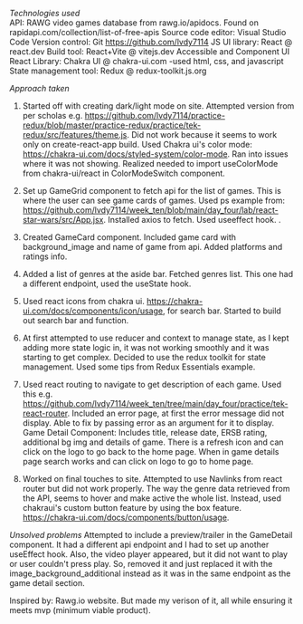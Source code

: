 _Technologies used_  
API: RAWG video games database from rawg.io/apidocs. Found on rapidapi.com/collection/list-of-free-apis
Source code editor: Visual Studio Code
Version control: Git https://github.com/lvdy7114
JS UI library: React @ react.dev
Build tool: React+Vite @ vitejs.dev
Accessible and Component UI React Library: Chakra UI @ chakra-ui.com
-used html, css, and javascript
State management tool: Redux @ redux-toolkit.js.org

_Approach taken_

1. Started off with creating dark/light mode on site. Attempted version from per scholas
   e.g. https://github.com/lvdy7114/practice-redux/blob/master/practice-redux/practice/tek-redux/src/features/theme.js. Did not work because it seems to work only on create-react-app build. Used Chakra ui's color mode: https://chakra-ui.com/docs/styled-system/color-mode. Ran into issues where it was not showing. Realized needed to import useColorMode from chakra-ui/react in ColorModeSwitch component.

2. Set up GameGrid component to fetch api for the list of games. This is where the user can see game cards of games. Used ps example from:
   https://github.com/lvdy7114/week_ten/blob/main/day_four/lab/react-star-wars/src/App.jsx. Installed axios to fetch. Used useeffect hook.
   .
3. Created GameCard component. Included game card with background_image and name of game from api. Added platforms and ratings info.

4. Added a list of genres at the aside bar. Fetched genres list. This one had a different endpoint, used the useState hook.

5. Used react icons from chakra ui. https://chakra-ui.com/docs/components/icon/usage, for search bar. Started to build out search bar and function.

6. At first attempted to use reducer and context to manage state, as I kept adding more state logic in, it was not working smoothly and it was starting to get complex. Decided to use the redux toolkit for state management. Used some tips from Redux Essentials example.

7. Used react routing to navigate to get description of each game. Used this e.g. https://github.com/lvdy7114/week_ten/tree/main/day_four/practice/tek-react-router.
   Included an error page, at first the error message did not display. Able to fix by passing error as an argument for it to display.
   Game Detail Component: Includes title, release date, ERSB rating, additional bg img and details of game. There is a refresh icon and can click on the logo to go back to the home page. When in game details page search works and can click on logo to go to home page.

8. Worked on final touches to site. Attempted to use Navlinks from react router but did not work properly. The way the genre data retrieved from the API, seems to hover and make active the whole list. Instead, used chakraui's custom button feature by using the box feature.
   https://chakra-ui.com/docs/components/button/usage.

_Unsolved problems_
Attempted to include a preview/trailer in the GameDetail component. It had a different api endpoint and I had to set up another useEffect hook. Also, the video player appeared, but it did not want to play or user couldn't press play. So, removed it and just replaced it with the image_background_additional instead as it was in the same endpoint as the game detail section.

Inspired by: Rawg.io website. But made my verison of it, all while ensuring it meets mvp (minimum viable product).
